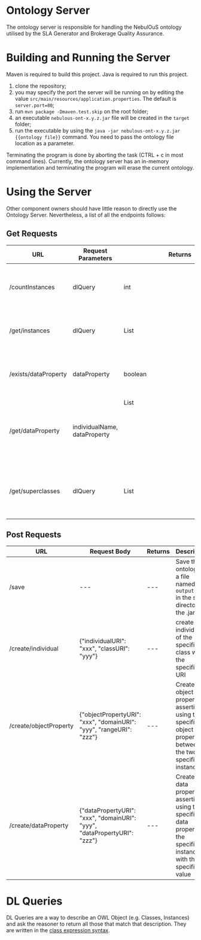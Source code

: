 # Ontology Server

The ontology server is responsible for handling the NebulOuS ontology utilised by the SLA Generator and Brokerage Quality Assurance.

# Building and Running the Server

Maven is required to build this project.
Java is required to run this project.

1. clone the repository;
2. you may specify the port the server will be running on by editing the value `src/main/resources/application.properties`. The default is `server.port=80`;
3. run `mvn package -Dmaven.test.skip` on the root folder;
4. an executable `nebulous-ont-x.y.z.jar` file will be created in the `target` folder;
5. run the executable by using the `java -jar nebulous-ont-x.y.z.jar {{ontology file}}` command. You need to pass the ontology file location as a parameter.

Terminating the program is done by aborting the task (CTRL + c in most command lines). 
Currently, the ontology server has an in-memory implementation and terminating the program will erase the current ontology.

# Using the Server

Other component owners should have little reason to directly use the Ontology Server. Nevertheless, a list of all the endpoints follows:

## Get Requests

| URL | Request Parameters | Returns | Description |
| --- | ------------------ | ------- | ----------- |
| /countInstances | dlQuery | int | Returns the number of instances that match the specified DL query |
| /get/instances | dlQuery | List<String> |Returns the instances that match the specified DL query |
| /exists/dataProperty | dataProperty | boolean | Returns whether the named data property exists in the ontology |
| /get/dataProperty | individualName, dataProperty | List<Object> | Returns all data properties of the specified named related with the specified individual |
| /get/superclasses | dlQuery | List<String> | Return all the superclasses of the instances described by the DL Query |

## Post Requests

| URL | Request Body | Returns | Description |
| --- | ------------ | ------- | ----------- |
| /save | --- | --- | Save the ontology in a file named `output.ttl` in the same directory as the .jar |
| /create/individual | {"individualURI": "xxx", "classURI": "yyy"} | --- | create an individual of the specified class with the specified URI |
| /create/objectProperty | {"objectPropertyURI": "xxx", "domainURI": "yyy", "rangeURI": "zzz"} | --- | Create an object property assertion using the specified object property between the two specified instances |
| /create/dataProperty | {"dataPropertyURI": "xxx", "domainURI": "yyy", "dataPropertyURI": "zzz"} | --- | Create a data property assertion using the specified data property on the specified instance with the specified value |

# DL Queries

DL Queries are a way to describe an OWL Object (e.g. Classes, Instances) and ask the reasoner to return all those that match that description. They are written in the [class expression syntax](http://protegeproject.github.io/protege/class-expression-syntax/).